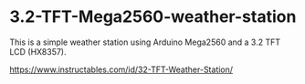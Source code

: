 # 3.2-TFT-Mega2560-weather-station

This is a simple weather station using Arduino Mega2560 and a 3.2 TFT LCD (HX8357).

https://www.instructables.com/id/32-TFT-Weather-Station/
